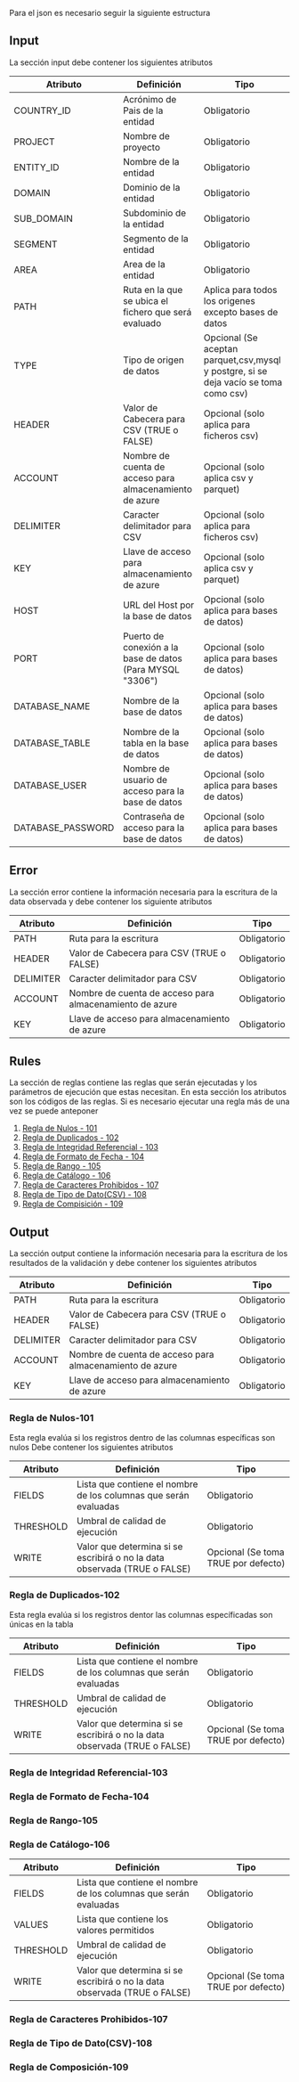 Para el json es necesario seguir la siguiente estructura

## Input
La sección input debe contener los siguientes atributos

|Atributo|Definición|Tipo|
| ------------- | ------------- | ------------|
|COUNTRY_ID|Acrónimo de Pais de la entidad|Obligatorio|
|PROJECT|Nombre de proyecto|Obligatorio|
|ENTITY_ID|Nombre de la entidad|Obligatorio|
|DOMAIN|Dominio de la entidad|Obligatorio|
|SUB_DOMAIN|Subdominio de la entidad|Obligatorio|
|SEGMENT|Segmento de la entidad|Obligatorio|
|AREA|Area de la entidad|Obligatorio|
|PATH|Ruta en la que se ubica el fichero que será evaluado|Aplica para todos los origenes excepto bases de datos|
|TYPE|Tipo de origen de datos|Opcional (Se aceptan parquet,csv,mysql y postgre, si se deja vacío se toma como csv)|
|HEADER|Valor de Cabecera para CSV (TRUE o FALSE)|Opcional (solo aplica para ficheros csv)|
|ACCOUNT|Nombre de cuenta de acceso para almacenamiento de azure|Opcional (solo aplica csv y parquet)|
|DELIMITER|Caracter delimitador para CSV|Opcional (solo aplica para ficheros csv)|
|KEY|Llave de acceso para almacenamiento de azure|Opcional (solo aplica csv y parquet)|
|HOST|URL del Host por la base de datos|Opcional (solo aplica para bases de datos)|
|PORT|Puerto de conexión a la base de datos (Para MYSQL "3306")|Opcional (solo aplica para bases de datos)|
|DATABASE_NAME|Nombre de la base de datos|Opcional (solo aplica para bases de datos)|
|DATABASE_TABLE|Nombre de la tabla en la base de datos|Opcional (solo aplica para bases de datos)|
|DATABASE_USER|Nombre de usuario de acceso para la base de datos|Opcional (solo aplica para bases de datos)|
|DATABASE_PASSWORD|Contraseña de acceso para la base de datos|Opcional (solo aplica para bases de datos)|

## Error
La sección error contiene la información necesaria para la escritura de la data observada y debe contener los siguiente atributos

|Atributo|Definición|Tipo|
| ------------- | ------------- | ------------|
|PATH|Ruta para la escritura|Obligatorio|
|HEADER|Valor de Cabecera para CSV (TRUE o FALSE)|Obligatorio|
|DELIMITER|Caracter delimitador para CSV|Obligatorio|
|ACCOUNT|Nombre de cuenta de acceso para almacenamiento de azure|Obligatorio|
|KEY|Llave de acceso para almacenamiento de azure|Obligatorio|

## Rules
La sección de reglas contiene las reglas que serán ejecutadas y los parámetros de ejecución que estas necesitan. En esta sección los atributos son los códigos de las reglas. Si es necesario ejecutar una regla más de una vez se puede anteponer 

1. [Regla de Nulos - 101](#regla-de-nulos-101)
2. [Regla de Duplicados - 102](#regla-de-duplicados-102)
3. [Regla de Integridad Referencial - 103](#regla-de-integridad-referencial-103)
4. [Regla de Formato de Fecha - 104](#regla-de-formato-de-fecha-104)
5. [Regla de Rango - 105](#regla-de-rango-105)
6. [Regla de Catálogo - 106](#regla-de-catálogo-106)
7. [Regla de Caracteres Prohibidos - 107](#regla-de-caracteres-prohibidos-107)
8. [Regla de Tipo de Dato(CSV) - 108](#regla-de-tipo-de-datocsv-108)
9. [Regla de Compisición - 109](#regla-de-composición-109)

## Output
La sección output contiene la información necesaria para la escritura de los resultados de la validación y debe contener los siguientes atributos

|Atributo|Definición|Tipo|
| ------------- | ------------- | ------------|
|PATH|Ruta para la escritura|Obligatorio|
|HEADER|Valor de Cabecera para CSV (TRUE o FALSE)|Obligatorio|
|DELIMITER|Caracter delimitador para CSV|Obligatorio|
|ACCOUNT|Nombre de cuenta de acceso para almacenamiento de azure|Obligatorio|
|KEY|Llave de acceso para almacenamiento de azure|Obligatorio|

### Regla de Nulos-101
Esta regla evalúa si los registros dentro de las columnas específicas son nulos
Debe contener los siguientes atributos

|Atributo|Definición|Tipo|
| ------------- | ------------- | ------------|
|FIELDS|Lista que contiene el nombre de los columnas que serán evaluadas|Obligatorio|
|THRESHOLD|Umbral de calidad de ejecución|Obligatorio|
|WRITE|Valor que determina si se escribirá o no la data observada (TRUE o FALSE)|Opcional (Se toma TRUE por defecto)|


### Regla de Duplicados-102
Esta regla evalúa si los registros dentor las columnas específicadas son únicas en la tabla

|Atributo|Definición|Tipo|
| ------------- | ------------- | ------------|
|FIELDS|Lista que contiene el nombre de los columnas que serán evaluadas|Obligatorio|
|THRESHOLD|Umbral de calidad de ejecución|Obligatorio|
|WRITE|Valor que determina si se escribirá o no la data observada (TRUE o FALSE)|Opcional (Se toma TRUE por defecto)|

### Regla de Integridad Referencial-103

### Regla de Formato de Fecha-104

### Regla de Rango-105

### Regla de Catálogo-106

|Atributo|Definición|Tipo|
| ------------- | ------------- | ------------|
|FIELDS|Lista que contiene el nombre de los columnas que serán evaluadas|Obligatorio|
|VALUES|Lista que contiene los valores permitidos|Obligatorio|
|THRESHOLD|Umbral de calidad de ejecución|Obligatorio|
|WRITE|Valor que determina si se escribirá o no la data observada (TRUE o FALSE)|Opcional (Se toma TRUE por defecto)|

### Regla de Caracteres Prohibidos-107

### Regla de Tipo de Dato(CSV)-108

### Regla de Composición-109